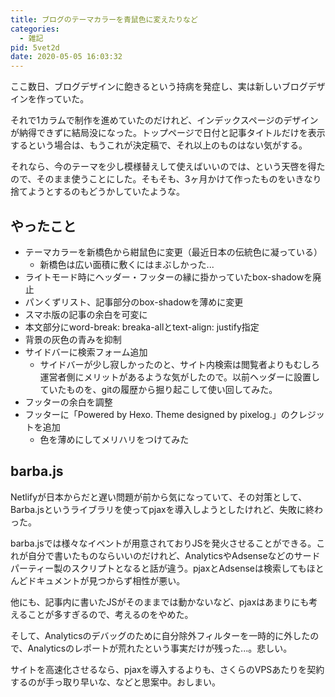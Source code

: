 ```yaml
---
title: ブログのテーマカラーを青鼠色に変えたりなど
categories:
  - 雑記
pid: 5vet2d
date: 2020-05-05 16:03:32
---
```


ここ数日、ブログデザインに飽きるという持病を発症し、実は新しいブログデザインを作っていた。

それで1カラムで制作を進めていたのだけれど、インデックスページのデザインが納得できずに結局没になった。トップページで日付と記事タイトルだけを表示するという場合は、もうこれが決定稿で、それ以上のものはない気がする。

それなら、今のテーマを少し模様替えして使えばいいのでは、という天啓を得たので、そのまま使うことにした。そもそも、3ヶ月かけて作ったものをいきなり捨てようとするのもどうかしていたような。

## やったこと

- テーマカラーを新橋色から紺鼠色に変更（最近日本の伝統色に凝っている）
  - 新橋色は広い面積に敷くにはまぶしかった...
- ライトモード時にヘッダー・フッターの縁に掛かっていたbox-shadowを廃止
- パンくずリスト、記事部分のbox-shadowを薄めに変更
- スマホ版の記事の余白を可変に
- 本文部分にword-break: breaka-allとtext-align: justify指定
- 背景の灰色の青みを抑制
- サイドバーに検索フォーム追加
  - サイドバーが少し寂しかったのと、サイト内検索は閲覧者よりもむしろ運営者側にメリットがあるような気がしたので。以前ヘッダーに設置していたものを、gitの履歴から掘り起こして使い回してみた。
- フッターの余白を調整
- フッターに「Powered by Hexo. Theme designed by pixelog.」のクレジットを追加
  - 色を薄めにしてメリハリをつけてみた


## barba.js

Netlifyが日本からだと遅い問題が前から気になっていて、その対策として、Barba.jsというライブラリを使ってpjaxを導入しようとしたけれど、失敗に終わった。

barba.jsでは様々なイベントが用意されておりJSを発火させることができる。これが自分で書いたものならいいのだけれど、AnalyticsやAdsenseなどのサードパーティー製のスクリプトとなると話が違う。pjaxとAdsenseは検索してもほとんどドキュメントが見つからず相性が悪い。

他にも、記事内に書いたJSがそのままでは動かないなど、pjaxはあまりにも考えることが多すぎるので、考えるのをやめた。

そして、Analyticsのデバッグのために自分除外フィルターを一時的に外したので、Analyticsのレポートが荒れたという事実だけが残った...。悲しい。

サイトを高速化させるなら、pjaxを導入するよりも、さくらのVPSあたりを契約するのが手っ取り早いな、などと思案中。おしまい。
